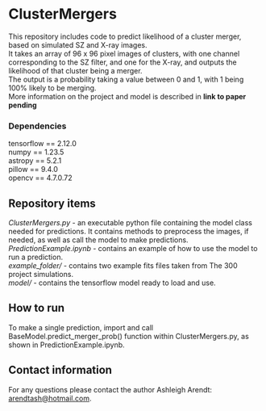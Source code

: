 # ClusterMergers
This repository includes code to predict likelihood of a cluster merger, based on simulated SZ and X-ray images.     
It takes an array of 96 x 96 pixel images of clusters, with one channel corresponding to the SZ filter, and one for the X-ray, and outputs the likelihood of that cluster being a merger.     
The output is a probability taking a value between 0 and 1, with 1 being 100% likely to be merging.    
More information on the project and model is described in **link to paper pending**


### Dependencies
tensorflow == 2.12.0    
numpy == 1.23.5     
astropy == 5.2.1    
pillow == 9.4.0    
opencv == 4.7.0.72

## Repository items
*ClusterMergers.py* - an executable python file containing the model class needed for predictions. It contains methods to preprocess the images, if needed, as well as call the model to make predictions.    
*PredictionExample.ipynb* - contains an example of how to use the model to run a prediction.    
*example_folder/* - contains two example fits files taken from The 300 project simulations.    
*model/* - contains the tensorflow model ready to load and use.

## How to run
To make a single prediction, import and call BaseModel.predict_merger_prob() function within ClusterMergers.py, as shown in PredictionExample.ipynb.

## Contact information
For any questions please contact the author Ashleigh Arendt: [arendtash@hotmail.com](arendtash@hotmail.com). 

